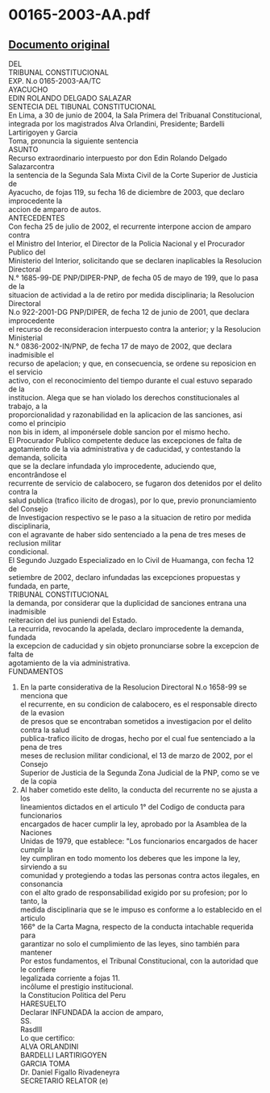 
00165-2003-AA.pdf
=================
  
[Documento original](https://tc.gob.pe/jurisprudencia/2004/00165-2003-AA.pdf)  
---  
DEL  
TRIBUNAL CONSTITUCIONAL  
EXP. N.o 0165-2003-AA/TC  
AYACUCHO  
EDIN ROLANDO DELGADO SALAZAR  
SENTECIA DEL TIBUNAL CONSTITUCIONAL  
En Lima, a 30 de junio de 2004, la Sala Primera del Tribuanal Constitucional,  
integrada por los magistrados Alva Orlandini, Presidente; Bardelli Lartirigoyen y Garcia  
Toma, pronuncia la siguiente sentencia  
ASUNTO  
Recurso extraordinario interpuesto por don Edin Rolando Delgado Salazarcontra  
la sentencia de la Segunda Sala Mixta Civil de la Corte Superior de Justicia de  
Ayacucho, de fojas 119, su fecha 16 de diciembre de 2003, que declaro improcedente la  
accion de amparo de autos.  
ANTECEDENTES  
Con fecha 25 de julio de 2002, el recurrente interpone accion de amparo contra  
el Ministro del Interior, el Director de la Policia Nacional y el Procurador Publico del  
Ministerio del Interior, solicitando que se declaren inaplicables la Resolucion Directoral  
N.° 1685-99-DE PNP/DIPER-PNP, de fecha 05 de mayo de 199, que lo pasa de la  
situacion de actividad a la de retiro por medida disciplinaria; la Resolucion Directoral  
N.o 922-2001-DG PNP/DIPER, de fecha 12 de junio de 2001, que declara improcedente  
el recurso de reconsideracion interpuesto contra la anterior; y la Resolucion Ministerial  
N.° 0836-2002-IN/PNP, de fecha 17 de mayo de 2002, que declara inadmisible el  
recurso de apelacion; y que, en consecuencia, se ordene su reposicion en el servicio  
activo, con el reconocimiento del tiempo durante el cual estuvo separado de la  
institucion. Alega que se han violado los derechos constitucionales al trabajo, a la  
proporcionalidad y razonabilidad en la aplicacion de las sanciones, asi como el principio  
non bis in idem, al imponérsele doble sancion por el mismo hecho.  
El Procurador Publico competente deduce las excepciones de falta de  
agotamiento de la via administrativa y de caducidad, y contestando la demanda, solicita  
que se la declare infundada ylo improcedente, aduciendo que, encontrândose el  
recurrente de servicio de calabocero, se fugaron dos detenidos por el delito contra la  
salud publica (trafico ilicito de drogas), por lo que, previo pronunciamiento del Consejo  
de Investigacion respectivo se le paso a la situacion de retiro por medida disciplinaria,  
con el agravante de haber sido sentenciado a la pena de tres meses de reclusion militar  
condicional.  
El Segundo Juzgado Especializado en lo Civil de Huamanga, con fecha 12 de  
setiembre de 2002, declaro infundadas las excepciones propuestas y fundada, en parte,  
TRIBUNAL CONSTITUCIONAL  
la demanda, por considerar que la duplicidad de sanciones entrana una inadmisible  
reiteracion del ius puniendi del Estado.  
La recurrida, revocando la apelada, declaro improcedente la demanda, fundada  
la excepcion de caducidad y sin objeto pronunciarse sobre la excepcion de falta de  
agotamiento de la via administrativa.  
FUNDAMENTOS  
1. En la parte considerativa de la Resolucion Directoral N.o 1658-99 se menciona que  
el recurrente, en su condicion de calabocero, es el responsable directo de la evasion  
de presos que se encontraban sometidos a investigacion por el delito contra la salud  
publica-trafico ilicito de drogas, hecho por el cual fue sentenciado a la pena de tres  
meses de reclusion militar condicional, el 13 de marzo de 2002, por el Consejo  
Superior de Justicia de la Segunda Zona Judicial de la PNP, como se ve de la copia  
2. Al haber cometido este delito, la conducta del recurrente no se ajusta a los  
lineamientos dictados en el articulo 1° del Codigo de conducta para funcionarios  
encargados de hacer cumplir la ley, aprobado por la Asamblea de la Naciones  
Unidas de 1979, que establece: "Los funcionarios encargados de hacer cumplir la  
ley cumpliran en todo momento los deberes que les impone la ley, sirviendo a su  
comunidad y protegiendo a todas las personas contra actos ilegales, en consonancia  
con el alto grado de responsabilidad exigido por su profesion; por lo tanto, la  
medida disciplinaria que se le impuso es conforme a lo establecido en el articulo  
166° de la Carta Magna, respecto de la conducta intachable requerida para  
garantizar no solo el cumplimiento de las leyes, sino también para mantener  
Por estos fundamentos, el Tribunal Constitucional, con la autoridad que le confiere  
legalizada corriente a fojas 11.  
incôlume el prestigio institucional.  
la Constitucion Politica del Peru  
HARESUELTO  
Declarar INFUNDADA la accion de amparo,  
SS.  
Rasdlll  
Lo que certifico:  
ALVA ORLANDINI  
BARDELLI LARTIRIGOYEN  
GARCIA TOMA  
Dr. Daniel Figallo Rivadeneyra  
SECRETARIO RELATOR (e)